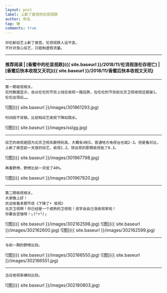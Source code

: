 ```yaml
---
layout: post
label: 上新了故宫的伦现视跌
author: 佚名
tag: 锤
comments: true
---
```


    邓伦新综艺上新了故宫。伦现视跌人设不变。
    不针对良心综艺，只抵制虚假流量。

---
#### 推荐阅读 | [香蜜中的伦显视跌]({{ site.baseurl }}/2018/11/伦消视涨伦存视亡) | [香蜜后快本收视又天坑]({{ site.baseurl }}/2018/11/香蜜后快本收视又天坑) 
---

    第一期收视相关。
    实时数据显示，自从伦伦的节目上线后收视一路狂跌，在伦伦的节目前北京卫视收视还是破1。
    伦伦出场后……
    
![图]({{ site.baseurl }}/images/301861293.jpg)
    
    时间段不背锅，比前档综艺收视下降如跳水。
    
![图]({{ site.baseurl }}/images/sslgg.jpg)

---

    综艺的收视是因为北京卫视系数特别高，大概有4到5，普通地方电视台也就2-3。但是看对比，上新了故宫前一天放的综艺，收视1.2。饼出现的那期收视低了0.3。
    
![图]({{ site.baseurl }}/images/301967798.jpg)

    再看野榜，野榜比前一天低了40%。
    
![图]({{ site.baseurl }}/images/301967820.jpg)

---

    第二期收视相关。
    大家晚上好！
    欢迎收看本期节目《下降了• 收视》
    北京卫视啊！你已经是一个成熟的卫视啦！该学会自己涨收视率啦！
    你要会坚强呀！╮(╯▽╰)╭
    
![图]({{ site.baseurl }}/images/302162598.jpg)
![图]({{ site.baseurl }}/images/302162600.jpg)
![图]({{ site.baseurl }}/images/302162599.jpg)

---
 
    与前一期的野榜比较。

![图]({{ site.baseurl }}/images/302166550.jpg)
![图]({{ site.baseurl }}/images/302166551.jpg)


---

    当日收视率横向比较。
    
![图]({{ site.baseurl }}/images/302180803.jpg)


